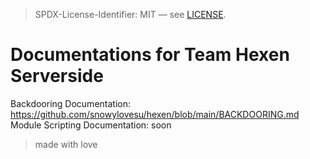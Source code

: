 > SPDX-License-Identifier: MIT — see [LICENSE](https://github.com/snowylovesu/backdooring/blob/main/LICENSE).

# Documentations for Team Hexen Serverside
Backdooring Documentation: https://github.com/snowylovesu/hexen/blob/main/BACKDOORING.md
Module Scripting Documentation: soon

> made with love
